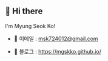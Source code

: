 ## 👋 Hi there
I'm Myung Seok Ko!

* 👔 이메일 : msk724012@gmail.com

* 🌱 블로그 : https://mgskko.github.io/

<!--
**mgskko/mgskko** is a ✨ _special_ ✨ repository because its `README.md` (this file) appears on your GitHub profile.

Here are some ideas to get you started:

- 🔭 I’m currently working on ...
- 🌱 I’m currently learning ...
- 👯 I’m looking to collaborate on ...
- 🤔 I’m looking for help with ...
- 💬 Ask me about ...
- 📫 How to reach me: ...
- 😄 Pronouns: ...
- ⚡ Fun fact: ...
-->

